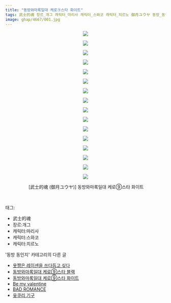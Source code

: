 ```yaml
---
title: "동방와마록일대 케로⑨스타 화이트"
tags: 武士的魂 장르_개그 캐릭터_마리사 캐릭터_스와코 캐릭터_치르노 御月ユウヤ 동방_동인지
image: ghap/4667/001.jpg
---
```

<div class="article">
<p style="text-align: center; clear: none; float: none;"><img src="{{ site.nasurl }}/ghap/4667/001.jpg"/></p>
<p style="text-align: center; clear: none; float: none;"><img src="{{ site.nasurl }}/ghap/4667/002.jpg"/></p>
<p style="text-align: center; clear: none; float: none;"><img src="{{ site.nasurl }}/ghap/4667/003.jpg"/></p>
<p style="text-align: center; clear: none; float: none;"><img src="{{ site.nasurl }}/ghap/4667/004.jpg"/></p>
<p style="text-align: center; clear: none; float: none;"><img src="{{ site.nasurl }}/ghap/4667/005.jpg"/></p>
<p style="text-align: center; clear: none; float: none;"><img src="{{ site.nasurl }}/ghap/4667/006.jpg"/></p>
<p style="text-align: center; clear: none; float: none;"><img src="{{ site.nasurl }}/ghap/4667/007.jpg"/></p>
<p style="text-align: center; clear: none; float: none;"><img src="{{ site.nasurl }}/ghap/4667/008.jpg"/></p>
<p style="text-align: center; clear: none; float: none;"><img src="{{ site.nasurl }}/ghap/4667/009.jpg"/></p>
<p style="text-align: center; clear: none; float: none;"><img src="{{ site.nasurl }}/ghap/4667/010.jpg"/></p>
<p style="text-align: center; clear: none; float: none;"><img src="{{ site.nasurl }}/ghap/4667/011.jpg"/></p>
<p style="text-align: center; clear: none; float: none;"><img src="{{ site.nasurl }}/ghap/4667/012.jpg"/></p>
<p style="text-align: center; clear: none; float: none;"><img src="{{ site.nasurl }}/ghap/4667/013.jpg"/></p>
<p style="text-align: center; clear: none; float: none;"><img src="{{ site.nasurl }}/ghap/4667/014.jpg"/></p>
<p style="text-align: center; clear: none; float: none;"><img src="{{ site.nasurl }}/ghap/4667/015.jpg"/></p>
<p style="text-align: center; clear: none; float: none;"><img src="{{ site.nasurl }}/ghap/4667/016.jpg"/></p>
<p style="text-align: center; clear: none; float: none;"> [武士的魂 (御月ユウヤ)] 동방와마록일대 케로⑨스타 화이트</p>
<p><br/></p>
</div><div class="tagTrail">
<p>태그: </p>
<ul>
<li>武士的魂</li>
<li>장르:개그</li>
<li>캐릭터:마리사</li>
<li>캐릭터:스와코</li>
<li>캐릭터:치르노</li>
</ul>
</div><div class="another">
<p>'동방 동인지' 카테고리의 다른 글</p>
<ul>
<li><a href="/2018-09-03-ghap_4669">욧쨩은 레이센을 쓰다듬고 싶다</a></li>
<li><a href="/2018-09-03-ghap_4668">동방와마록일대 케로⑨스타 블랙</a></li>
<li><a href="/2018-09-03-ghap_4667">동방와마록일대 케로⑨스타 화이트</a></li>
<li><a href="/2018-09-03-ghap_4666">Be my valentine</a></li>
<li><a href="/2018-09-03-ghap_4665">BAD ROMANCE</a></li>
<li><a href="/2018-09-03-ghap_4664">윳쿠리 기구</a></li>
</ul>
</div><div class="cb_module cb_fluid">
<div class="cb_wrt cb_profile">
</div><!-- commentList close -->
</div>